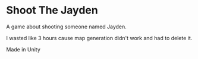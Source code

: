 # Shoot The Jayden
A game about shooting someone named Jayden.

I wasted like 3 hours cause map generation didn't work and had to delete it.

Made in Unity
